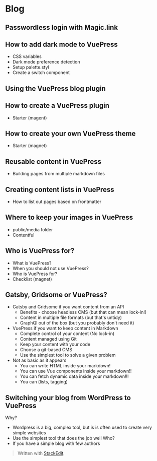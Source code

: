 # Blog

## Passwordless login with Magic.link

## How to add dark mode to VuePress
 - CSS variables
 - Dark mode preference detection
 - Setup palette.styl
 - Create a switch component

## Using the VuePress blog plugin

## How to create a VuePress plugin
 - Starter (magent)

## How to create your own VuePress theme
 - Starter (magnet)

## Reusable content in VuePress
 - Building pages from multiple markdown files

## Creating content lists in VuePress
 - How to list out pages based on frontmatter

## Where to keep your images in VuePress
 - public/media folder
 - Contentful

## Who is VuePress for?
 - What is VuePress?
 - When you should not use VuePress?
 - Who is VuePress for?
 - Checklist (magnet)

## Gatsby, Gridsome or VuePress?
 - Gatsby and Gridsome if you want content from an API
	 - Benefits - choose headless CMS (but that can mean lock-in!)
	 - Content in multiple file formats (but that's untidy)
	 - GraphQl out of the box (but you probably don't need it)
 - VuePress if you want to keep content in Markdown
	 - Complete control of your content (No lock-in)
	 - Content managed using Git
	 - Keep your content with your code 
	 - Choose a git-based CMS
	 - Use the simplest tool to solve a given problem
 - Not as basic as it appears
	 - You can write HTML inside your markdown!
	 - You can use Vue components inside your markdown!!
	 - You can fetch dynamic data inside your markdown!!!
	 - You can (lists, tagging) 

## Switching your blog from WordPress to VuePress
Why?
 - Wordpress is a big, complex tool, but is is often used to create very simple websites
 - Use the simplest tool that does the job well
Who?
 - If you have a simple blog with few authors

> Written with [StackEdit](https://stackedit.io/).
<!--stackedit_data:
eyJoaXN0b3J5IjpbLTEyMzU5MTc0ODAsLTQ3NDE4MDg2NCwtNz
k5NjkwNDEzLDE0ODU4MzkyNTgsLTExNzgwNjg3ODksMTUwMTE1
Mzg0OSwtMzQyNTM3MTAwXX0=
-->
